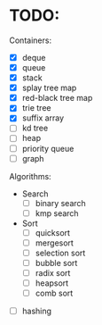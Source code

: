 TODO:
====

Containers:
- [x] deque
- [x] queue
- [x] stack
- [x] splay tree map
- [x] red-black tree map
- [x] trie tree
- [x] suffix array
- [ ] kd tree
- [ ] heap
- [ ] priority queue
- [ ] graph

Algorithms:
- Search
  - [ ] binary search
  - [ ] kmp search
- Sort
  - [ ] quicksort
  - [ ] mergesort
  - [ ] selection sort
  - [ ] bubble sort
  - [ ] radix sort
  - [ ] heapsort
  - [ ] comb sort
- [ ] hashing
